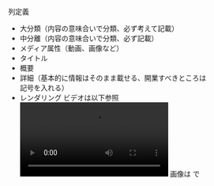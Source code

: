 
列定義
- 大分類（内容の意味合いで分類、必ず考えて記載）
- 中分離（内容の意味合いで分類、必ず記載）
- メディア属性（動画、画像など）
- タイトル
- 概要
- 詳細（基本的に情報はそのまま載せる、開業すべきところは<br>記号を入れる）
- レンダリング
    ビデオは以下参照
    <video controls><source src="" type="video/
    mp4"></video> 
    画像は ![]()で